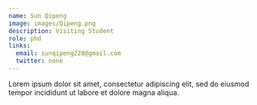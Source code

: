 ```yaml
---
name: Sun Qipeng
image: images/Qipeng.png
description: Visiting Student
role: phd
links:
  email: sunqipeng228@gmail.com
  twitter: none
---
```


Lorem ipsum dolor sit amet, consectetur adipiscing elit, sed do eiusmod tempor incididunt ut labore et dolore magna aliqua.

